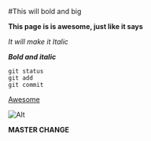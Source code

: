 #This will bold and big

**This page is is awesome, just like it says**

*It will make it Italic* 


**_Bold and italic_**

```
git status
git add
git commit
```

[Awesome](https://github.com/jonathanNicolas/phase-0-gps-1.git)

![Alt]()

**MASTER CHANGE**
